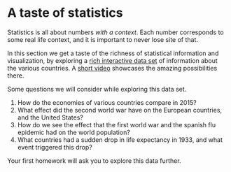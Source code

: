 # A taste of statistics

Statistics is all about numbers *with a context*. Each number corresponds to some real life context, and it is important to never lose site of that.

In this section we get a taste of the richness of statistical information and visualization, by exploring a [rich interactive data set](https://www.gapminder.org/tools/) of information about the various countries. A [short video](https://www.youtube.com/watch?v=DJTBMjHYFR0) showcases the amazing possibilities there.

Some questions we will consider while exploring this data set.

1. How do the economies of various countries compare in 2015?
2. What effect did the second world war have on the European countries, and the United States?
3. How do we see the effect that the first world war and the spanish flu epidemic had on the world population?
4. What countries had a sudden drop in life expectancy in 1933, and what event triggered this drop?

Your first homework will ask you to explore this data further.

